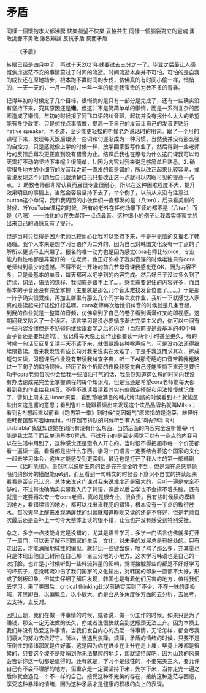 # 矛盾


同樣一個懷抱水火都沸騰
快樂凝望不快樂 妥協共生
同樣一個腦袋對立的靈魂
勇敢挑釁不勇敢 激烈辯論
反抗矛盾 反而矛盾

——《矛盾》

转眼已经是四月中了，再过十天2021年就要过去三分之一了。毕业之后最让人感慨焦虑迷茫不安的事情莫过于时间的流逝。时间流逝本身并不可怕，可怕的是自我的成长还在原地踏步，根本跑不赢时间的步伐，仿佛真的有时间小偷一样，悄悄的，一天一天的，一月一月的，一年一年的偷走我宝贵的为数不多的青春。

记得年初的时候定了几个目标，很惭愧的是只有一部分是完成了，还有一些确实没有坚持下来，究其原因还是**懒**。但这并不是简简单单的懒惰，而是一系列复杂的因素造成了懒惰。年初的时候报了阿飞口语的纠音班，起初并没有报什么太大的希望能有多少改变，只是想找点事情做，提高一下自己的发音让自己的发音更贴近native speaker，再不济，至少能更轻松的听懂老外说话时的用词。跟了一个月的课程下来，发现每天饭后跟读一些词和句逐渐成为一种习惯，当然我并没有那么强的自控力，只是感觉像上学的时候一样，放学回家要写作业了，然后得到一些老师给的反馈后再次更正直到没有错音为止。结课后我也在思考为什么这门课我可以每天雷打不动的坚持下来呢？很简单，1. 因为内容对我来说足够简单且熟悉。2. 确实很多地方的小细节的发音我之前一直发的都是错的，所以改正起来比较容易，或者说发现这个问题后自己很清楚自己只要改正这一点就可以肉眼可见的提高一点点。3. 助教老师都非常认真而且很专业很耐心。所以在这种困难程度不大，提升效果明显的事情上，当然会容易坚持下去了。举个例子，以前从来没有注意过button这个单词，我和我周围的小伙伴们一直都发的是（八ten），后来看美剧的时候，听YouTube课程的时候，所有的老外在任何场景下读的都不是（八ten）而是（八嗯）——浊化的d在失爆带一点点鼻音。这种细小的例子让我着实能察觉的出来自己的语感又有了提升。

但是当时只觉得是因为老师比较耐心让我可以坚持下来，于是乎无脑的又报名了韩语班。我个人本来是想学习日语作为二外的，因为自己对韩国文化没有一丁点的了解所以更谈不上兴趣了。报名的唯一动力也是因为感觉cora老师比较nice，专业能力和性格都是非常好的一位老师，也正好弥补了我纠音课的时候唯独只有cora老师纠到最少的遗憾。不得不说一开始的前几节母音课我感觉还OK，因为内容不多，只是最基本的单音，每天都可以吧学到的内容完成。然后好日子没过多久到了连读，词法，语法的课程，我彻底是跟不上了。。。感觉需要记住的内容好多，而且基本的子音还没有完全掌握（主要就是那么几个音太难找发音位置了。。。。）于是那一阵子确实很受挫，再加上群里有那么几个同学每次发作业，我听一下就感觉人家真的是读起来好轻松好标准啊。cora老师每次给她们纠音的时候就是几条音频，到我的作业就是一整篇的音频，仿佛拿到了自己的卷子看到满满红叉的即视感。这期间我又陷入了一个误区，语言学习是没必要循序渐进完美主义的，你可以中间有一些内容没懂但是不妨碍你继续跟着学之后的内容（当然前提是最基本的40个母音子音还是要知道的）。我记得每天晚上读作业都要读一两个小时甚至更久，有的时候一句话反反复复读半天不读下来，就很暴躁各种唉声叹气，可是没办法还得继续跟着读。后来我发现有些长句对我来说实在太难了，于是乎我退而求其次，拆成短句来读，习题课后作业没有带读我纠查字典，听一下AI那奇葩的口音带着我粗略过一下句子的抑扬顿挫。经历了数个折麽的夜晚我感觉自己还能坚持下来还是要归功于cora老师每次也会给我一些加油打气的话，我虽然知道这么短的时间内我没有办法速成完完全全掌握课程的每个知识点，但是我还是希望cora老师能每天都看到我的作业给我纠音。不得不说读着读着其实有些固定搭配和用法慢慢就记住了，譬如上周末去Hmart买菜，看到玲琅满目的韩式烤肉酱的时候看到소스就能反映出来这是酱的意思；看到밀키스能跟着读出来发现这个饮品品牌名就叫Milkis；看到김치想起来以前看《跑男第一季》到时候“克因姆气”原来指的是泡菜，难怪好些韩餐馆都写着kimchi。也在超市排队的时候听到有人说“죄송한데 혹시 blablabla”我就知道她在询问有没有什么东西，当然后面的内容完全没听懂😂 可能是我太菜了而且单词基本0背诵。不过开心的是至少感觉可以有一点点的内容可以在生活中用到了，这种感觉还是蛮令人开心的。当时恨不得把超市每一个价签都看一遍读一遍，看看都是些什么东西。学习一门语言一定要结合着这个国家的文化一起去学习体会，这样才能感受到更深刻。最近也是打开了我人生的第一部韩剧——《话时危机》。虽然可以说听生肉的话是完完全全听不到，但是现在总感觉隐隐约约部分的搭配能get到，而且看到一句韩文的时候会下意识不自觉的拼读起来看看是否自己认识。总体来说这门课对我来说难度还是蛮大的，只听一遍是完全不够的，不过带也确确实实带我入门了韩语，课后以后自学也不会摸不着头脑。还有就是一定要再次夸一夸cora老师，真的是很专业，很负责。我有些时候读的模糊的地方，看错读错的地方，都可以找出来我犯的错误，根本没有一丁点的敷衍放水。每次天早上醒来发现满屏我的纠音就知道昨晚又读的还是不够好，但是老师每次最后还是会补上一句今天整体上读的很不错，让我也并没有感受到特别受挫。

总之，多学一点技能肯定是没错的，尤其是语言学习，多学一门语言仿佛就多打开了一扇门，可以去了解不同国家的生活，文化，对未来的发展总是有好处的。只有走出去，才能消除地域性的偏见。就好比一些键盘侠，喷了骂了那么多，充其量也只是体现出他自己封闭在自己那一亩三分地的小地方。这次学习韩语也是自己的一次打脸。也许是小时候听到一些韩流韩星的影响，觉得接触那些的都是不好好学习的坏孩子，感觉韩流冲击了我们国家的文化输出，对韩国的印象一直都不太好，形成了刻板印象。但其实仔细了解后发现，韩国也是有着他们厉害的地方，值得我们去学习。来了美国后，critical thinking比以前确实深刻了不少，不在一味的走极端，非黑即白，以偏概全，以小放大。而是会从多角度多方面的去分析，去思考，去支持，去反对。 

回归正题，我们在做一件事情的时候，或者说，做一份工作的时候。如果只是为了赚钱，那么一定无法做的长久，亦或者说很快就会到达瓶颈无法上升。因为本质上我们并没有热爱这件事情。当我们发自内心的热爱一件事情，无论怎样，都会尽我们最大的努力去做好它。所以，当遇到焦躁，烦躁，矛盾的情绪的时候，只要不是压倒性的情绪那就是件好事，这是因为你在进步在上升在走上坡，毕竟上坡都是很累的，只要这个坡不是陡峭到你无法攀爬的地步，那就坚持爬吧，因为山顶的风景会告诉你这一切都是值得的。还有就是，学习不是线性的，不要完美主义，要允许自己有不会不理解的地方，但重点是一定要坚持下来，先学下来，当你走完一遍之后你就会遇见一个不一样的自己。接受这种不完美的存在，接纳这种迷茫与困惑，享受这种暴躁的情绪，因为这种矛盾才是健康的积极的向上的表现。


